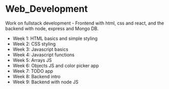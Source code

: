 # Web_Development

Work on fullstack development - Frontend with html, css and react, and the backend with node, express and Mongo DB.

 - Week 1: HTML basics and simple styling
 - Week 2: CSS styling
 - Week 3: Javascript basics
 - Week 4: Javascript functions
 - Week 5: Arrays JS
 - Week 6: Objects JS and color picker app
 - Week 7: TODO app
 - Week 8: Backend intro
 - Week 9: Backend with node JS
 
